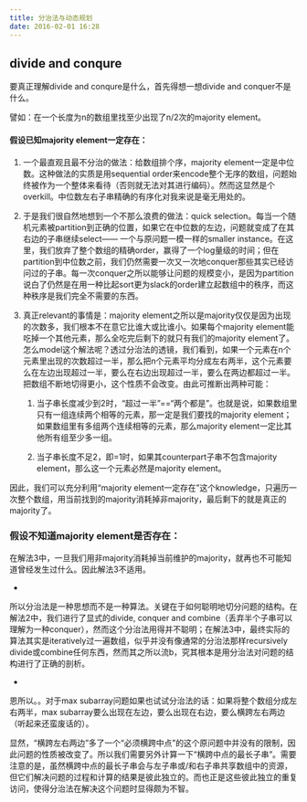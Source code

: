```yaml
---
title: 分治法与动态规划
date: 2016-02-01 16:28
---
```


## divide and conqure
要真正理解divide and conqure是什么，首先得想一想divide and conquer不是什么。

譬如：在一个长度为n的数组里找至少出现了n/2次的majority element。

#### 假设已知majority element一定存在：

1. 一个最直观且最不分治的做法：给数组排个序，majority element一定是中位数。这种做法的实质是用sequential order来encode整个无序的数组，问题始终被作为一个整体来看待（否则就无法对其进行编码）。然而这显然是个overkill。中位数左右子串精确的有序化对我来说是毫无用处的。

2. 于是我们很自然地想到一个不那么浪费的做法：quick selection。每当一个随机元素被partition到正确的位置，如果它在中位数的左边，问题就变成了在其右边的子串继续select—— 一个与原问题一模一样的smaller instance。在这里，我们放弃了整个数组的精确order，赢得了一个log量级的时间；但在partition到中位数之前，我们仍然需要一次又一次地conquer那些其实已经访问过的子串。每一次conquer之所以能够让问题的规模变小，是因为partition说白了仍然是在用一种比起sort更为slack的order建立起数组中的秩序，而这种秩序是我们完全不需要的东西。

3. 真正relevant的事情是：majority element之所以是majority仅仅是因为出现的次数多，我们根本不在意它比谁大或比谁小。如果每个majority element能吃掉一个其他元素，那么全吃完后剩下的就只有我们的majority element了。怎么model这个解法呢？透过分治法的透镜，我们看到，如果一个元素在n个元素里出现的次数超过一半，那么把n个元素平均分成左右两半，这个元素要么在左边出现超过一半，要么在右边出现超过一半，要么在两边都超过一半。把数组不断地切得更小，这个性质不会改变。由此可推断出两种可能：

    1) 当子串长度减少到2时，“超过一半”==“两个都是”。也就是说，如果数组里只有一组连续两个相等的元素，那一定是我们要找的majority element；如果数组里有多组两个连续相等的元素，那么majority element一定比其他所有组至少多一组。

    2) 当子串长度不足2，即=1时，如果其counterpart子串不包含majority element，那么这一个元素必然是majority element。

因此，我们可以充分利用“majority element一定存在”这个knowledge，只遍历一次整个数组，用当前找到的majority消耗掉非majority，最后剩下的就是真正的majority了。

### 假设不知道majority element是否存在：

在解法3中，一旦我们用非majority消耗掉当前维护的majority，就再也不可能知道曾经发生过什么。因此解法3不适用。

-

所以分治法是一种思想而不是一种算法。关键在于如何聪明地切分问题的结构。在解法2中，我们进行了显式的divide, conquer and combine（丢弃半个子串可以理解为一种conquer），然而这个分治法用得并不聪明；在解法3中，最终实际的算法其实是iteratively过一遍数组，似乎并没有像通常的分治法那样recursively divide或combine任何东西，然而其之所以流b，究其根本是用分治法对问题的结构进行了正确的剖析。

-

恩所以。。对于max subarray问题如果也试试分治法的话：如果将整个数组分成左右两半，max subarray要么出现在左边，要么出现在右边，要么横跨左右两边（听起来还蛮废话的）。

显然，“横跨左右两边”多了一个“必须横跨中点”的这个原问题中并没有的限制，因此问题的性质被改变了。所以我们需要另外计算一下“横跨中点的最长子串”。需要注意的是，虽然横跨中点的最长子串会与左子串或/和右子串共享数组中的资源，但它们解决问题的过程和计算的结果是彼此独立的。而也正是这些彼此独立的重复访问，使得分治法在解决这个问题时显得颇为不智。


